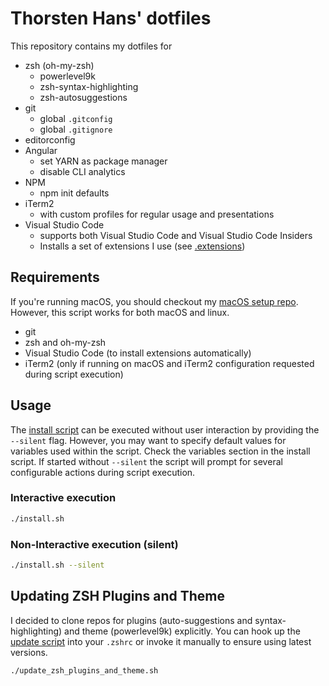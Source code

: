 # Thorsten Hans' dotfiles

This repository contains my dotfiles for

- zsh (oh-my-zsh)
  - powerlevel9k
  - zsh-syntax-highlighting
  - zsh-autosuggestions
- git
  - global `.gitconfig`
  - global `.gitignore`
- editorconfig
- Angular
  - set YARN as package manager
  - disable CLI analytics  
- NPM
  - npm init defaults
- iTerm2
  - with custom profiles for regular usage and presentations
- Visual Studio Code
  - supports both Visual Studio Code and Visual Studio Code Insiders
  - Installs a set of extensions I use (see [.extensions](./vscode/.extensions))

## Requirements

If you're running macOS, you should checkout my [macOS setup repo](https://github.com/ThorstenHans/msetup). However, this script works for both macOS and linux.

- git
- zsh and oh-my-zsh
- Visual Studio Code (to install extensions automatically)
- iTerm2 (only if running on macOS and iTerm2 configuration requested during script execution)

## Usage

The [install script](./install.sh) can be executed without user interaction by providing the `--silent` flag. However, you may want to specify default values for variables used within the script. Check the variables section in the install script. If started without `--silent` the script will prompt for several configurable actions during script execution.

### Interactive execution

```bash
./install.sh

```

### Non-Interactive execution (silent)

```bash
./install.sh --silent

```

## Updating ZSH Plugins and Theme

I decided to clone repos for plugins (auto-suggestions and syntax-highlighting) and theme (powerlevel9k) explicitly. You can hook up the [update script](./update_zsh_plugins_and_theme.sh) into your `.zshrc` or invoke it manually to ensure using latest versions.

```bash
./update_zsh_plugins_and_theme.sh

```
